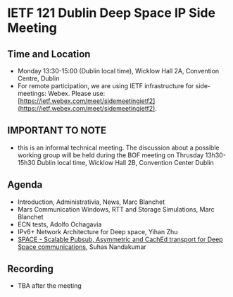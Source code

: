 # IETF 121 Dublin Deep Space IP Side Meeting

## Time and Location
- Monday 13:30-15:00 (Dublin local time), 	Wicklow Hall 2A, Convention Centre, Dublin
- For remote participation, we are using IETF infrastructure for side-meetings: Webex. Please use: [https://ietf.webex.com/meet/sidemeetingietf2](https://ietf.webex.com/meet/sidemeetingietf2).

## IMPORTANT TO NOTE
- this is an informal technical meeting. The discussion about a possible working group will be held during the BOF meeting on Thrusday 13h30-15h30 Dublin local time, Wicklow Hall 2B, Convention Center Dublin

## Agenda
- Introduction, Administrativia, News, Marc Blanchet
- Mars Communication Windows, RTT and Storage Simulations, Marc Blanchet
- ECN tests, Adolfo Ochagavia
- IPv6+ Network Architecture for Deep space, Yihan Zhu
- [SPACE - Scalable Pubsub, Asymmetric and CachEd transport for Deep Space communications](https://datatracker.ietf.org/doc/draft-nandakumar-deepspace-moq/), Suhas Nandakumar

## Recording
- TBA after the meeting


